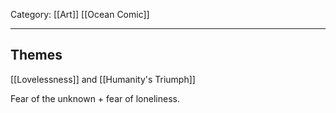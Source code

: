 Category: [[Art]] [[Ocean Comic]]
___
## Themes
[[Lovelessness]] and [[Humanity's Triumph]]

Fear of the unknown + fear of loneliness. 
